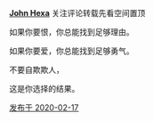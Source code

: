 [**John Hexa**](https://www.zhihu.com/people/mcbig)
关注评论转载先看空间置顶
>
如果你要恨，你总能找到足够理由。  
  >
如果你要爱，你总能找到足够勇气。  
  >
不要自欺欺人，  
  >
这是你选择的结果。

[发布于 2020-02-17](https://www.zhihu.com/pin/1212692552681566208)